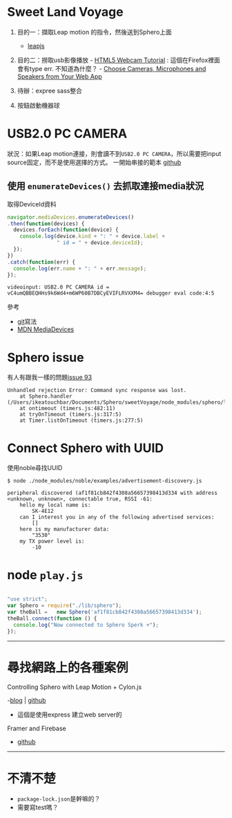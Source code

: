 # Sweet Land Voyage


1. 目的一：擷取Leap motion 的指令，然後送到Sphero上面
    - [leapjs](https://github.com/leapmotion/leapjs)
2. 目的二：撈取usb影像播放
		- [HTML5 Webcam Tutorial](https://www.webcodegeeks.com/html5/html5-webcam-tutorial/) : 
		這個在Firefox裡面會有type err. 不知道為什麼？
		- [Choose Cameras, Microphones and Speakers from Your Web App ](https://developers.google.com/web/updates/2015/10/media-devices#enumeratedevices)

3. 待辦：expree sass整合
4. 按鈕啟動機器球




# USB2.0 PC CAMERA

狀況：如果Leap motion連接，則會讀不到`USB2.0 PC CAMERA`，所以需要把input source固定，而不是使用選擇的方式。
一開始串接的範本 [github](https://github.com/webrtc/samples/tree/gh-pages/src/content/getusermedia/gum)


## 使用 `enumerateDevices()` 去抓取連接media狀況

取得DeviceId資料
```js
navigator.mediaDevices.enumerateDevices()
.then(function(devices) {
  devices.forEach(function(device) {
    console.log(device.kind + ": " + device.label +
                " id = " + device.deviceId);
  });
})
.catch(function(err) {
  console.log(err.name + ": " + err.message);
});
```

`videoinput: USB2.0 PC CAMERA id = vC4umQBBEQHHs9k6Wd4+m6WP60B7DBCyEVIFLRVXXM4= debugger eval code:4:5 `


參考
- [git](https://github.com/webrtc/samples/blob/gh-pages/src/content/devices/input-output/js/main.js)寫法
- [MDN MediaDevices](https://developer.mozilla.org/en-US/docs/Web/API/MediaDevices)


# Sphero issue

有人有跟我一樣的問題[issue 93](https://github.com/orbotix/sphero.js/issues/93)

```
Unhandled rejection Error: Command sync response was lost.
    at Sphero.handler (/Users/ikeatouchbar/Documents/Sphero/sweetVoyage/node_modules/sphero/lib/sphero.js:252:21)
    at ontimeout (timers.js:482:11)
    at tryOnTimeout (timers.js:317:5)
    at Timer.listOnTimeout (timers.js:277:5)
```



# Connect Sphero with UUID

使用noble尋找UUID

```
$ node ./node_modules/noble/examples/advertisement-discovery.js
```

```
peripheral discovered (af1f81cb842f4308a56657398413d334 with address <unknown, unknown>, connectable true, RSSI -61:
	hello my local name is:
		SK-4E12
	can I interest you in any of the following advertised services:
		[]
	here is my manufacturer data:
		"3530"
	my TX power level is:
		-10
```

# node `play.js`

```js

"use strict";
var Sphero = require("./lib/sphero");
var theBall =   new Sphero('af1f81cb842f4308a56657398413d334');
theBall.connect(function () {
  console.log("Now connected to Sphero Sperk +");
});
```

---


# 尋找網路上的各種案例

Controlling Sphero with Leap Motion + Cylon.js

-[blog](http://blog.leapmotion.com/controlling-sphero-leap-motion-cylon-js/) |
[github](https://github.com/charliegerard/leap_sphero)
- 這個是使用express 建立web server的


Framer and Firebase
- [github](https://github.com/mamezito/SpheroBB8FramerNodeJS)


----
# 不清不楚

- `package-lock.json`是幹嘛的？
- 需要寫test嗎？